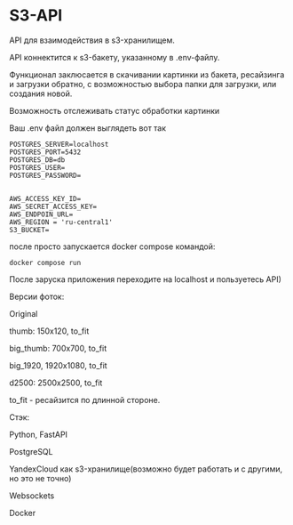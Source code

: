 # S3-API

API для взаимодействия в s3-хранилищем.

API коннектится к s3-бакету, указанному в .env-файлу.

Функционал заклюсается в скачивании картинки из бакета, ресайзинга и загрузки обратно, с возможностью выбора папки для загрузки, или создания новой.

Возможность отслеживать статус обработки картинки

Ваш .env файл должен выглядеть вот так
```
POSTGRES_SERVER=localhost
POSTGRES_PORT=5432
POSTGRES_DB=db
POSTGRES_USER=
POSTGRES_PASSWORD=


AWS_ACCESS_KEY_ID=
AWS_SECRET_ACCESS_KEY=
AWS_ENDPOIN_URL=
AWS_REGION = 'ru-central1'
S3_BUCKET=
```
после просто запускается docker compose командой:
```
docker compose run
```

После заруска приложения переходите на localhost и пользуетесь API)

Версии фоток:

Original

thumb: 150x120, to_fit

big_thumb: 700x700, to_fit

big_1920, 1920x1080, to_fit

d2500: 2500x2500, to_fit

to_fit - ресайзится по длинной стороне.

Стэк:

Python,  FastAPI

PostgreSQL

YandexCloud как s3-хранилище(возможно будет работать и с другими, но это не точно)

Websockets

Docker
